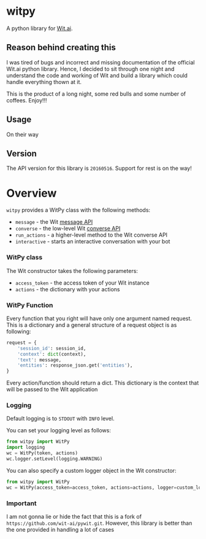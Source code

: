 # witpy
A python library for [Wit.ai](http://wit.ai).

## Reason behind creating this
I was tired of bugs and incorrect and missing documentation of the official Wit.ai python library.
Hence, I decided to sit through one night and understand the code and working of Wit and build a library which could 
handle everything thown at it. 

This is the product of a long night, some red bulls and some number of coffees. Enjoy!!!

## Usage
On their way

## Version
The API version for this library is `20160516`. Support for rest is on the way!

# Overview
`witpy` provides a WitPy class with the following methods:
* `message` - the Wit [message API](https://wit.ai/docs/http/20160330#get-intent-via-text-link)
* `converse` - the low-level Wit [converse API](https://wit.ai/docs/http/20160330#converse-link)
* `run_actions` - a higher-level method to the Wit converse API
* `interactive` - starts an interactive conversation with your bot


### WitPy class

The Wit constructor takes the following parameters:
* `access_token` - the access token of your Wit instance
* `actions` -  the dictionary with your actions

### WitPy Function

Every function that you right will have only one argument named request.
This is a dictionary and a general structure of a request object is as following:

``` python
request = {
	'session_id': session_id,
	'context': dict(context),
	'text': message,
	'entities': response_json.get('entities'),
}
```

Every action/function should return a dict. This dictionary is the context that will be 
passed to the Wit application



### Logging

Default logging is to `STDOUT` with `INFO` level.

You can set your logging level as follows:
``` python
from witpy import WitPy
import logging
wc = WitPy(token, actions)
wc.logger.setLevel(logging.WARNING)
```

You can also specify a custom logger object in the Wit constructor:
``` python
from witpy import WitPy
wc = WitPy(access_token=access_token, actions=actions, logger=custom_logger)
```

### Important
I am not gonna lie or hide the fact that this is a fork of `https://github.com/wit-ai/pywit.git`. 
However, this library is better than the one provided in handling a lot of cases 
